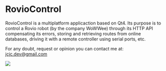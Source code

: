 RovioControl
============

RovioControl is a multiplatform applicaction based on Qt4. Its purpose is to control a Rovio robot (by the company WoWWee) through its HTTP API compensating its errors, storing and retrieving routes from online databases, driving it with a remote controller using serial ports, etc.

For any doubt, request or opinion you can contact me at: jcjc.dev@gmail.com


![](http://i.imgur.com/mbdT6LY.png)
